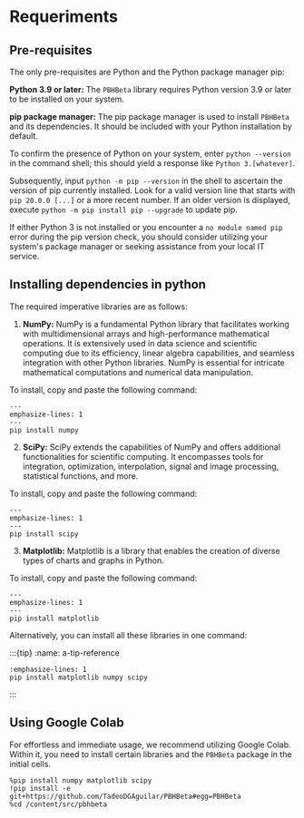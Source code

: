 # Requeriments

## Pre-requisites

The only pre-requisites are Python and the Python package manager pip:

**Python 3.9 or later:** The `PBHBeta` library requires Python version 3.9 or later to be installed on your system.

**pip package manager:** The pip package manager is used to install `PBHBeta` and its dependencies. It should be included with your Python installation by default. 

To confirm the presence of Python on your system, enter `python --version` in the command shell; this should yield a response like `Python 3.[whatever]`.

Subsequently, input `python -m pip --version` in the shell to ascertain the version of pip currently installed. Look for a valid version line that starts with `pip 20.0.0 [...]` or a more recent number. If an older version is displayed, execute `python -m pip install pip --upgrade` to update pip.

If either Python 3 is not installed or you encounter a `no module named pip` error during the pip version check, you should consider utilizing your system's package manager or seeking assistance from your local IT service.

## Installing dependencies in python

The required imperative libraries are as follows:

1. **NumPy:** NumPy is a fundamental Python library that facilitates working with multidimensional arrays and high-performance mathematical operations. It is extensively used in data science and scientific computing due to its efficiency, linear algebra capabilities, and seamless integration with other Python libraries. NumPy is essential for intricate mathematical computations and numerical data manipulation.

To install, copy and paste the following command:

```{code-block}
---
emphasize-lines: 1
---
pip install numpy
```

2. **SciPy:** SciPy extends the capabilities of NumPy and offers additional functionalities for scientific computing. It encompasses tools for integration, optimization, interpolation, signal and image processing, statistical functions, and more.

To install, copy and paste the following command:

```{code-block}
---
emphasize-lines: 1
---
pip install scipy
```

3. **Matplotlib:** Matplotlib is a library that enables the creation of diverse types of charts and graphs in Python.

To install, copy and paste the following command:

```{code-block}
---
emphasize-lines: 1
---
pip install matplotlib
```

Alternatively, you can install all these libraries in one command:

:::{tip}
:name: a-tip-reference
```{code-block} python
:emphasize-lines: 1
pip install matplotlib numpy scipy
```
:::

## Using Google Colab

For effortless and immediate usage, we recommend utilizing Google Colab. Within it, you need to install certain libraries and the `PBHBeta` package in the initial cells.

```{code-block}
%pip install numpy matplotlib scipy
!pip install -e git+https://github.com/TadeoDGAguilar/PBHBeta#egg=PBHBeta
%cd /content/src/pbhbeta
```
